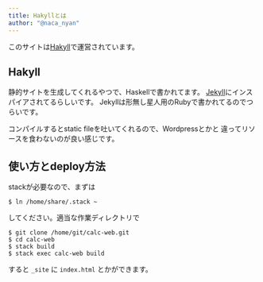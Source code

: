 ```yaml
---
title: Hakyllとは
author: "@naca_nyan"
---
```


このサイトは[Hakyll](http://jaspervdj.be/hakyll/)で運営されています。

## Hakyll
静的サイトを生成してくれるやつで、Haskellで書かれてます。
[Jekyll](http://jekyllrb.com/)にインスパイアされてるらしいです。
Jekyllは形無し星人用のRubyで書かれてるのでつらいです。

コンパイルするとstatic fileを吐いてくれるので、Wordpressとかと
違ってリソースを食わないのが良い感じです。

## 使い方とdeploy方法
stackが必要なので、まずは

```shell
$ ln /home/share/.stack ~
```

してください。適当な作業ディレクトリで

```shell
$ git clone /home/git/calc-web.git 
$ cd calc-web
$ stack build
$ stack exec calc-web build
```

すると `_site` に `index.html` とかができます。
